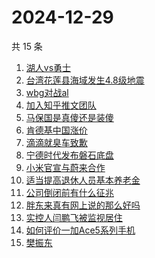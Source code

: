 # 2024-12-29

共 15 条

<!-- BEGIN ZHIHUSEARCH -->
<!-- 最后更新时间 Sun Dec 29 2024 17:03:57 GMT+0800 (China Standard Time) -->
1. [湖人vs勇士](https://www.zhihu.com/search?q=湖人vs勇士)
1. [台湾花莲县海域发生4.8级地震](https://www.zhihu.com/search?q=台湾花莲县海域发生4.8级地震)
1. [wbg对战al](https://www.zhihu.com/search?q=wbg对战al)
1. [加入知乎推文团队](https://www.zhihu.com/search?q=加入知乎推文团队)
1. [马保国是真傻还是装傻](https://www.zhihu.com/search?q=马保国是真傻还是装傻)
1. [肯德基中国涨价](https://www.zhihu.com/search?q=肯德基中国涨价)
1. [滴滴就臭车致歉](https://www.zhihu.com/search?q=滴滴就臭车致歉)
1. [宁德时代发布磐石底盘](https://www.zhihu.com/search?q=宁德时代发布磐石底盘)
1. [小米官宣与蔚来合作](https://www.zhihu.com/search?q=小米官宣与蔚来合作)
1. [适当提高退休人员基本养老金](https://www.zhihu.com/search?q=适当提高退休人员基本养老金)
1. [公司倒闭前有什么征兆](https://www.zhihu.com/search?q=公司倒闭前有什么征兆)
1. [胖东来真有网上说的那么好吗](https://www.zhihu.com/search?q=胖东来真有网上说的那么好吗)
1. [实控人闫鹏飞被监视居住](https://www.zhihu.com/search?q=实控人闫鹏飞被监视居住)
1. [如何评价一加Ace5系列手机](https://www.zhihu.com/search?q=如何评价一加Ace5系列手机)
1. [樊振东](https://www.zhihu.com/search?q=樊振东)
<!-- END ZHIHUSEARCH -->
